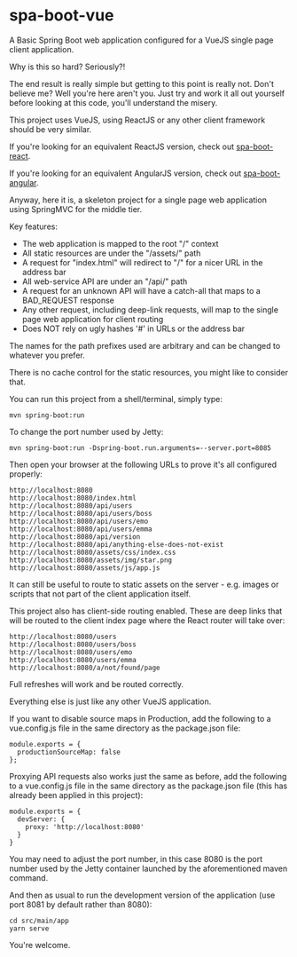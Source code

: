# spa-boot-vue
A Basic Spring Boot web application configured for a VueJS single page client application.

Why is this so hard? Seriously?!

The end result is really simple but getting to this point is really not. Don't believe me? Well you're here
aren't you. Just try and work it all out yourself before looking at this code, you'll understand the misery.

This project uses VueJS, using ReactJS or any other client framework should be very similar.

If you're looking for an equivalent ReactJS version, check out [spa-boot-react](https://github.com/caprica/spa-boot-react).

If you're looking for an equivalent AngularJS version, check out [spa-boot-angular](https://github.com/caprica/spa-boot-angular).

Anyway, here it is, a skeleton project for a single page web application using SpringMVC for the middle tier.

Key features:

 * The web application is mapped to the root "/" context
 * All static resources are under the "/assets/" path
 * A request for "index.html" will redirect to "/" for a nicer URL in the address bar
 * All web-service API are under an "/api/" path
 * A request for an unknown API will have a catch-all that maps to a BAD_REQUEST response
 * Any other request, including deep-link requests, will map to the single page web application for client
   routing
 * Does NOT rely on ugly hashes '#' in URLs or the address bar

The names for the path prefixes used are arbitrary and can be changed to whatever you prefer.

There is no cache control for the static resources, you might like to consider that.

You can run this project from a shell/terminal, simply type:

```
mvn spring-boot:run
```

To change the port number used by Jetty:

```
mvn spring-boot:run -Dspring-boot.run.arguments=--server.port=8085
```

Then open your browser at the following URLs to prove it's all configured properly:

```
http://localhost:8080
http://localhost:8080/index.html
http://localhost:8080/api/users
http://localhost:8080/api/users/boss
http://localhost:8080/api/users/emo
http://localhost:8080/api/users/emma
http://localhost:8080/api/version
http://localhost:8080/api/anything-else-does-not-exist
http://localhost:8080/assets/css/index.css
http://localhost:8080/assets/img/star.png
http://localhost:8080/assets/js/app.js
```

It can still be useful to route to static assets on the server - e.g. images or scripts that not part of the client
application itself.

This project also has client-side routing enabled. These are deep links that will be routed to the client index
page where the React router will take over:

```
http://localhost:8080/users
http://localhost:8080/users/boss
http://localhost:8080/users/emo
http://localhost:8080/users/emma
http://localhost:8080/a/not/found/page
```

Full refreshes will work and be routed correctly.

Everything else is just like any other VueJS application.

If you want to disable source maps in Production, add the following to a vue.config.js file in the same directory as the
package.json file:

```
module.exports = {
  productionSourceMap: false
};
```

Proxying API requests also works just the same as before, add the following to a vue.config.js file in the same
directory as the package.json file (this has already been applied in this project):

```
module.exports = {
  devServer: {
    proxy: 'http://localhost:8080'
  }
}
```

You may need to adjust the port number, in this case 8080 is the port number used by the Jetty container launched
by the aforementioned maven command.

And then as usual to run the development version of the application (use port 8081 by default rather than 8080):

```
cd src/main/app
yarn serve
```

You're welcome.
